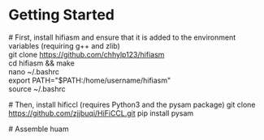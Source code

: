 # Getting Started
\# First, install hifiasm and ensure that it is added to the environment variables (requiring g++ and zlib)  
git clone https://github.com/chhylp123/hifiasm  
cd hifiasm && make  
nano ~/.bashrc  
export PATH="$PATH:/home/username/hifiasm"  
source ~/.bashrc  

\# Then, install hificcl (requires Python3 and the pysam package)
git clone https://github.com/zjjbuqi/HiFiCCL.git
pip install pysam

\# Assemble huam
